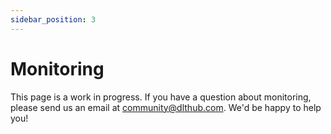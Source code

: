 ```yaml
---
sidebar_position: 3
---
```


# Monitoring

This page is a work in progress. If you have a question about monitoring,
please send us an email at community@dlthub.com. We'd be happy to help you!